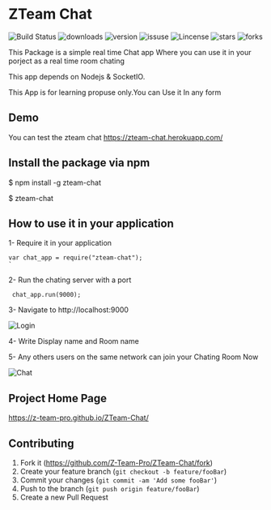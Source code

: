 # ZTeam  Chat  
  ![Build Status](https://travis-ci.org/Z-Team-Pro/ZTeam-Chat.svg?branch=master)
  ![downloads](https://img.shields.io/badge/downloads-184-lightgrey.svg)
  ![version](https://img.shields.io/badge/version-1.3.3-blue.svg)
  ![issuse](https://img.shields.io/github/issues/Z-Team-Pro/ZTeam-Chat.svg)
  ![Lincense](https://img.shields.io/github/license/Z-Team-Pro/ZTeam-Chat.svg)
  ![stars](https://img.shields.io/github/stars/Z-Team-Pro/ZTeam-Chat.svg)
  ![forks](https://img.shields.io/github/forks/Z-Team-Pro/ZTeam-Chat.svg)
  

This Package is a simple real time Chat app 
Where you can use it in your porject as a real time room chating 

This app depends on  Nodejs  & SocketIO.
  
This App is for learning propuse only.You can Use it In any form 
 
## Demo 
  You can test the zteam chat https://zteam-chat.herokuapp.com/

## Install the package via npm

   $ npm install -g zteam-chat

   $ zteam-chat
  
## How to use it in your application

1- Require it in your application 

    var chat_app = require("zteam-chat");  
    `
2- Run the chating server with a port

     chat_app.run(9000);
     
3- Navigate to http://localhost:9000


![Login](/../master/shots/login.png?raw=true "Login Page")

4- Write Display name and Room name

5- Any others users on the same network can join your Chating Room Now

![Chat](/../master/shots/chat-room.png?raw=true "Chat Room")


## Project Home Page

https://z-team-pro.github.io/ZTeam-Chat/

## Contributing

1. Fork it (<https://github.com/Z-Team-Pro/ZTeam-Chat/fork>)
2. Create your feature branch (`git checkout -b feature/fooBar`)
3. Commit your changes (`git commit -am 'Add some fooBar'`)
4. Push to the branch (`git push origin feature/fooBar`)
5. Create a new Pull Request
